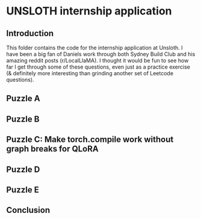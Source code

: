 # UNSLOTH internship application

## Introduction
This folder contains the code for the internship application at Unsloth. I have been a big fan of Daniels work through both Sydney Build Club and his amazing reddit posts (r/LocalLlaMA). I thought it would be fun to see how far I get through some of these questions, even just as a practice exercise (& definitely more interesting than grinding another set of Leetcode questions). 

## Puzzle A

## Puzzle B

## Puzzle C: Make torch.compile work without graph breaks for QLoRA

## Puzzle D

## Puzzle E


## Conclusion




